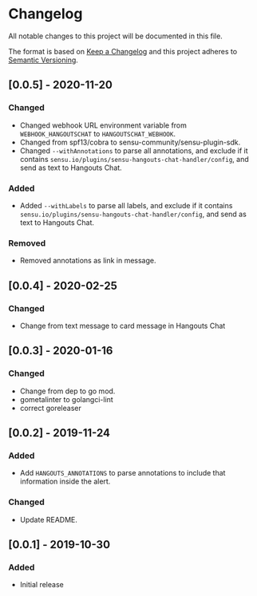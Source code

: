 # Changelog

All notable changes to this project will be documented in this file.

The format is based on [Keep a Changelog](http://keepachangelog.com/en/1.0.0/)
and this project adheres to [Semantic
Versioning](http://semver.org/spec/v2.0.0.html).

## [0.0.5] - 2020-11-20
### Changed
- Changed webhook URL environment variable from `WEBHOOK_HANGOUTSCHAT` to `HANGOUTSCHAT_WEBHOOK`.
- Changed from spf13/cobra to sensu-community/sensu-plugin-sdk. 
- Changed `--withAnnotations` to parse all annotations, and exclude if it contains `sensu.io/plugins/sensu-hangouts-chat-handler/config`, and send as text to Hangouts Chat. 

### Added
- Added `--withLabels` to parse all labels, and exclude if it contains `sensu.io/plugins/sensu-hangouts-chat-handler/config`, and send as text to Hangouts Chat.

### Removed 
- Removed annotations as link in message.

## [0.0.4] - 2020-02-25
### Changed
- Change from text message to card message in Hangouts Chat

## [0.0.3] - 2020-01-16
### Changed
- Change from dep to go mod.
- gometalinter to golangci-lint
- correct goreleaser

## [0.0.2] - 2019-11-24
### Added
- Add `HANGOUTS_ANNOTATIONS` to parse annotations to include that information inside the alert.
### Changed
- Update README.


## [0.0.1] - 2019-10-30

### Added
- Initial release